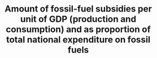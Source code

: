 ﻿---
title: 'Amount  of  fossil-fuel  subsidies  per  unit  of  GDP  (production  and  consumption)  and  as  proportion  of  total  national  expenditure  on  fossil  fuels'
permalink: /12-c-1/
sdg_goal: 12
layout: indicator
indicator: 12.c.1
indicator_variable: null
graph: null
graph_title: null
graph_type_description: null
graph_status_notes: unk
variable_description: null
variable_notes: null
un_designated_tier: '3'
un_custodial_agency: UNEP
target_id: 12.c
has_metadata: false
rationale_interpretation: 
goal_meta_link: 'http://unstats.un.org/sdgs/files/metadata-compilation/Metadata-Goal-12.pdf'
goal_meta_link_page: 15
indicator_name: 'Amount  of  fossil-fuel  subsidies  per  unit  of  GDP  (production  and  consumption)  and  as  proportion  of  total  national  expenditure  on  fossil  fuels'
target: 'Rationalize  inefficient  fossil-fuel  subsidies  that  encourage  wasteful  consumption  by  removing  market  distortions,  in  accordance  with  national  circumstances,  including  by  restructuring  taxation  and  phasing  out  those  harmful  subsidies,  where  they  exist,  to  reflect  their  environmental  impacts,  taking  fully  into  account  the  specific  needs  and  conditions  of  developing  countries  and  minimizing  the  possible  adverse  impacts  on  their  development  in  a  manner  that  protects  the  poor  and  the  affected  communities.'
indicator_definition: 
actual_indicator_available: null
actual_indicator_available_description: null
method_of_computation: ''
comments_and_limitations: null
periodicity: null
time_period: null
unit_of_measure: null
disaggregation_categories: null
disaggregation_geography: null
date_of_national_source_publication: null
date_metadata_updated: null
scheduled_update_by_national_source: null
scheduled_update_by_SDG_team: null
source_agency_staff_name: null
source_agency_staff_email: null
source_agency_survey_dataset: null
source_title: null
source_url: null
source_notes: null
international_and_national_references: null  

---